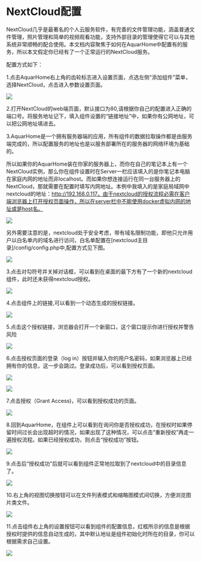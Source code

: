 # NextCloud配置

NextCloud几乎是最著名的个人云服务软件，有完善的文件管理功能，涵盖普通文件管理，照片管理和简单的视频观看功能，支持外部目录的管理使得它可以与其他系统非常顺畅的配合使用。本文档内容聚焦于如何在AquarHome中配置有的服务，所以本文假定你已经有了一个正常运行的NextCloud服务。

配置方式如下：

1.点击AquarHome右上角的齿轮标志进入设置页面，点选左侧“添加组件”菜单，选择NextCloud，点击进入参数设置页面。

![](../images/nextcloud/chrome_Picvfe0b1m.png)

2.打开NextCloud的web端页面，默认接口为80,请根据你自己的配置进入正确的端口号。将服务地址记下，填入组件设置的“链接地址”中，如果你有公网地址，可以把公网地址填进去。

3.AquarHome是一个拥有服务器端的应用，所有组件的数据拉取操作都是由服务端完成的，所以配置服务的地址也是以服务部署所在的服务器的网络环境为基础的。

所以如果你的AquarHome装在你家的服务器上，而你在自己的笔记本上有一个NextCloud实例，那么你在组件设置时在Server一栏应该填入的是你笔记本电脑在家庭内网的地址而非localhost。而如果你想连接运行在同一台服务器上的NextCloud，那就需要在配置时填写内网地址。本例中我填入的是家庭局域网中nextcloud的地址：http://192.168.0.117。由于nextcloud的授权流程必需在客户端浏览器上打开授权页面操作，所以在server栏中不能使用docker虚拟内网的地址或是host名。

![](../images/nextcloud/chrome_xBVRrWwVOU.png)

另外需要注意的是，nextcloud处于安全考虑，带有域名限制功能，即他只允许用户以白名单内的域名进行访问，白名单配置在[nextcloud主目录]/config/config.php中,配置方式见下图。

![](../images/nextcloud/Xshell_mmvMlCqoZW.png)

3.点击对勾符号并关掉对话框，可以看到在桌面的最下方有了一个新的nextcloud组件，此时还未获得nextcloud授权。

![](../images/nextcloud/chrome_JRsQddTNyu.png)

4.点击组件上的链接,可以看到一个动态生成的授权链接。

![](../images/nextcloud/chrome_NmHSYE4kra.png)

5.点击这个授权链接，浏览器会打开一个新窗口，这个窗口提示你进行授权并警告风险

![](../images/nextcloud/chrome_T7QB6WWEmI.png)

6.点击授权页面的登录（log in）按钮并输入你的用户名密码，如果浏览器上已经拥有你的信息，这一步会跳过。登录成功后，可以看到授权页面。

![](../images/nextcloud/chrome_SLYVzbw4TB.png)

![](../images/nextcloud/chrome_UCtHyouO42.png)

7.点击授权（Grant Access)，可以看到授权成功的页面。

![](../images/nextcloud/chrome_64STgGd0oP.png)

8.回到AquarHome，在组件上可以看到在询问你是否授权成功，在授权时如果停留时间过长会出现超时的情况，如果出现了这种情况，可以点击“重新授权”再走一遍授权流程。如果已经授权成功，则点击“授权成功”按钮。

![](../images/nextcloud/chrome_SvuJ7Anj0q.png)

9.点击后“授权成功”后就可以看到组件正常地拉取到了nextcloud中的目录信息了。

![](../images/nextcloud/chrome_3k5Il5Na52.png)

10.右上角的视图切换按钮可以在文件列表模式和缩略图模式间切换，方便浏览图片类文件。

![](../images/nextcloud/chrome_dHyWb7Ti1f.png)

11.点击组件右上角的设置按钮可以看到组件的配置信息，红框所示的信息是根据授权时提供的信息自动生成的，其中默认地址是组件初始化时所在的目录，你可以根据需求自己设置。

![](../images/nextcloud/chrome_Y4YoPqhNNb.png)


